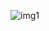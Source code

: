 ![img1](https://drive.google.com/file/d/1N5ZqYlOrGsdhHUT2qH1mYAOexEjoMMNe/view?usp=sharing?raw=true)
